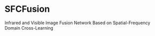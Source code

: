 # SFCFusion
Infrared and Visible Image Fusion Network Based on Spatial-Frequency Domain Cross-Learning
